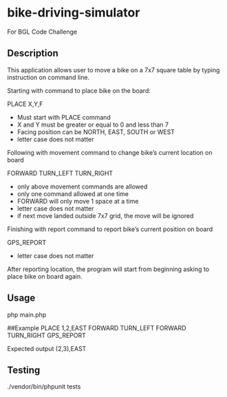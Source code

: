 # bike-driving-simulator
For BGL Code Challenge

Description
-----------
This application allows user to move a bike on a 7x7 square table by typing instruction on command line.

Starting with command to place bike on the board:

PLACE X,Y,F

- Must start with PLACE command
- X and Y must be greater or equal to 0 and less than 7
- Facing position can be NORTH, EAST, SOUTH or WEST
- letter case does not matter

Following with movement command to change bike’s current location on board

FORWARD
TURN_LEFT
TURN_RIGHT

- only above movement commands are allowed
- only one command allowed at one time
- FORWARD will only move 1 space at a time
- letter case does not matter
- if next move landed outside 7x7 grid, the move will be ignored

Finishing with report command to report bike’s current position on board

GPS_REPORT

- letter case does not matter

After reporting location, the program will start from beginning asking to place bike on board again.


Usage
-----------
php main.php

##Example
    PLACE 1,2,EAST
    FORWARD
    TURN_LEFT
    FORWARD
    TURN_RIGHT
    GPS_REPORT

Expected output
    (2,3),EAST


Testing
-----------
./vendor/bin/phpunit tests
